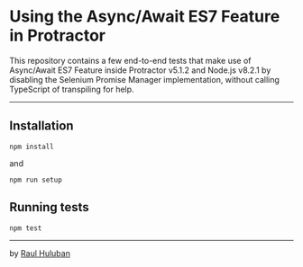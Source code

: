 # Using the Async/Await ES7 Feature in Protractor

This repository contains a few end-to-end tests that make use of Async/Await ES7 Feature inside Protractor v5.1.2 and Node.js v8.2.1 by disabling the Selenium Promise Manager implementation, without calling TypeScript of transpiling for help.

___

## Installation

```
npm install
```
and
```
npm run setup
```

## Running tests

```
npm test
```

___

by [Raul Huluban](https://github.com/raulovidiu)
